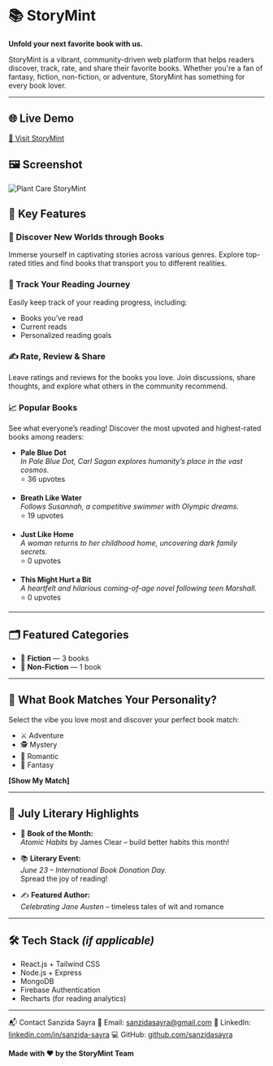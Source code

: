 # 📚 StoryMint

**Unfold your next favorite book with us.**

StoryMint is a vibrant, community-driven web platform that helps readers discover, track, rate, and share their favorite books. Whether you're a fan of fantasy, fiction, non-fiction, or adventure, StoryMint has something for every book lover.

---

## 🌐 Live Demo  
[🔗 Visit StoryMint](https://aelevenclient.vercel.app/)

## 🖼 Screenshot
![Plant Care StoryMint](https://i.ibb.co.com/5XQCtYZ4/Screenshot-2025-08-08-191555.png)



## 🌟 Key Features

### 📖 Discover New Worlds through Books  
Immerse yourself in captivating stories across various genres. Explore top-rated titles and find books that transport you to different realities.

### 🧭 Track Your Reading Journey  
Easily keep track of your reading progress, including:
- Books you’ve read
- Current reads
- Personalized reading goals

### ✍️ Rate, Review & Share  
Leave ratings and reviews for the books you love. Join discussions, share thoughts, and explore what others in the community recommend.

### 📈 Popular Books  
See what everyone’s reading! Discover the most upvoted and highest-rated books among readers:

- **Pale Blue Dot**  
  *In Pale Blue Dot, Carl Sagan explores humanity’s place in the vast cosmos.*  
  ⭐ 36 upvotes  

- **Breath Like Water**  
  *Follows Susannah, a competitive swimmer with Olympic dreams.*  
  ⭐ 19 upvotes  

- **Just Like Home**  
  *A woman returns to her childhood home, uncovering dark family secrets.*  
  ⭐ 0 upvotes  

- **This Might Hurt a Bit**  
  *A heartfelt and hilarious coming-of-age novel following teen Marshall.*  
  ⭐ 0 upvotes  

---

## 🗂️ Featured Categories

- 📘 **Fiction** — 3 books  
- 📗 **Non-Fiction** — 1 book  

---

## 🧠 What Book Matches Your Personality?

Select the vibe you love most and discover your perfect book match:

- ⚔️ Adventure  
- 🕵️ Mystery  
- 💖 Romantic  
- 🧙 Fantasy  

**[Show My Match]**

---

## 📅 July Literary Highlights

- 📕 **Book of the Month:**  
  *Atomic Habits* by James Clear – build better habits this month!

- 📚 **Literary Event:**  
  *June 23 – International Book Donation Day.*  
  Spread the joy of reading!

- ✍️ **Featured Author:**  
  *Celebrating Jane Austen* – timeless tales of wit and romance

---

## 🛠️ Tech Stack _(if applicable)_

- React.js + Tailwind CSS  
- Node.js + Express  
- MongoDB  
- Firebase Authentication  
- Recharts (for reading analytics)

---

📬 Contact
Sanzida Sayra
📧 Email: sanzidasayra@gmail.com
🔗 LinkedIn: [linkedin.com/in/sanzida-sayra](https://www.linkedin.com/in/sanzida-sayra/)
💻 GitHub: [github.com/sanzidasayra](https://github.com/sanzidasayra)


**Made with ❤️ by the StoryMint Team**
